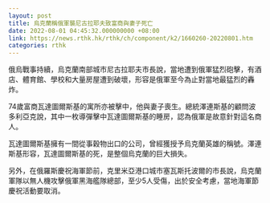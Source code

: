 ```yaml
---
layout: post
title: 烏克蘭稱俄軍襲尼古拉耶夫致富商與妻子死亡
date: 2022-08-01 04:45:32.000000000 +08:00
link: https://news.rthk.hk/rthk/ch/component/k2/1660260-20220801.htm
categories: rthk
---
```


俄烏戰事持續，烏克蘭南部城市尼古拉耶夫市長說，當地遭到俄軍猛烈砲擊，有酒店、體育館、學校和大量房屋遭到破壞，形容是俄軍至今為止對當地最猛烈的轟炸。

74歲富商瓦達圖爾斯基的寓所亦被擊中，他與妻子喪生。總統澤連斯基的顧問波多利亞克說，其中一枚導彈擊中瓦達圖爾斯基的睡房，認為俄軍是故意針對這名商人。

瓦達圖爾斯基擁有一間從事穀物出口的公司，曾經獲授予烏克蘭英雄的稱號。澤連斯基形容，瓦達圖爾斯基的死，是整個烏克蘭的巨大損失。

另外，在俄羅斯慶祝海軍節前，克里米亞港口城市塞瓦斯托波爾的市長說，烏克蘭軍隊以無人機攻擊俄軍黑海艦隊總部，至少5人受傷，出於安全考慮，當地海軍節慶祝活動要取消。
